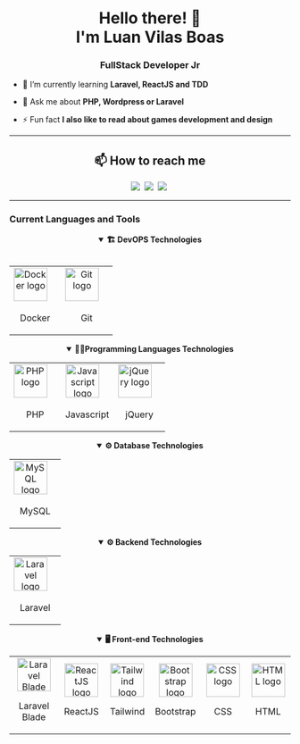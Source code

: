 <h1 align="center">Hello there! 👋 <br> I'm Luan Vilas Boas</h1> 
<h3 align="center">FullStack Developer Jr</h3>

- 🌱 I’m currently learning **Laravel, ReactJS and TDD**

- 💬 Ask me about **PHP, Wordpress or Laravel**

- ⚡ Fun fact **I also like to read about games development and design**
<hr/>
<h2 align="center">📫 How to reach me</h2>

<div align = "center">
    <a href="https://api.whatsapp.com/send/?phone=5521982361213" target="_blank"><img src="https://img.shields.io/badge/-whatsapp-green?style=for-the-badge&logo=WhatsApp&logoColor=white"></a>&nbsp;
    <a href="https://www.linkedin.com/in/luanvilasboas-desenvolvedor/" target="_blank"><img src="https://img.shields.io/badge/-LinkedIn-%230077B5?style=for-the-badge&logo=linkedin&logoColor=white"></a>&nbsp;
    <a href="mailto:luanvilas0@gmail.com"><img src="https://img.shields.io/badge/-Gmail-red?style=for-the-badge&logo=Gmail&logoColor=white"></a>&nbsp;
</div>
<hr/>
<h3>Current Languages and Tools</h3>

<details align="center" open>
    <summary align="center"><b>🏗️ DevOPS Technologies</b></summary>
    <br>
    <table align="center">
        <tbody td align="center">
          <tr>
            <td align="center">
                <img
                  src="https://cdn.jsdelivr.net/gh/devicons/devicon/icons/docker/docker-original.svg"
                  height="60"
                  alt="Docker logo"
                />
                <img width="12" /><br><p>Docker</p>
            </td>
            <td align="center">
                <img
                  src="https://cdn.jsdelivr.net/gh/devicons/devicon/icons/git/git-original.svg"
                  height="60"
                  alt="Git logo"
                />
                <img width="12" /><br><p>Git</p>
            </td>
          </tr>
        </tbody>
    </table>
</details>

<details align="center" open>
    <summary align="center"><b>👨‍💻Programming Languages Technologies</b></summary>
    <table align="center">
        <tbody td align="center">
          <tr>
            <td align="center">
                <img
                  src="https://cdn.jsdelivr.net/gh/devicons/devicon/icons/php/php-original.svg"
                  height="60"
                  alt="PHP logo"
                />
                <img width="12" /><br><p>PHP</p>
            </td>
            <td align="center">
                <img
                  src="https://cdn.jsdelivr.net/gh/devicons/devicon/icons/javascript/javascript-original.svg"
                  height="60"
                  alt="Javascript logo"
                />
                <img width="12" /><br><p>Javascript</p>
            </td>
            <td align="center">
                <img
                  src="https://cdn.jsdelivr.net/gh/devicons/devicon/icons/jquery/jquery-original.svg"
                  height="60"
                  alt="jQuery logo"
                />
                <img width="12" /><br><p>jQuery</p>
            </td>
          </tr>
        </tbody>
    </table>
</details>

<details align="center" open>
    <summary align="center"><b>⚙️ Database Technologies</b></summary>
    <table align="center">
        <tbody td align="center">
          <tr>
            <td align="center">
                <img
                    src="https://cdn.jsdelivr.net/gh/devicons/devicon/icons/mysql/mysql-original.svg"
                    height="60"
                    alt="MySQL logo"
                />
                <img width="12" /><br><p>MySQL</p> 
            </td>
          </tr>
        </tbody>
    </table>
</details>

<details align="center" open>
    <summary align="center"><b>⚙️ Backend Technologies</b></summary>
    <table align="center">
        <tbody td align="center">
          <tr>
            <td align="center">
                <img
                    src="https://cdn.jsdelivr.net/gh/devicons/devicon/icons/laravel/laravel-original.svg"
                    height="60"
                    alt="Laravel logo"
                />
                <img width="12" /><br><p>Laravel</p>
            </td>
          </tr>
        </tbody>
    </table>
</details>

<details align="center" open>
    <summary align="center"><b>🖥️ Front-end Technologies</b></summary>
    <table align="center">
        <tbody td align="center">
          <tr>
            <td align="center">
                <img
                    src="https://cdn.jsdelivr.net/gh/devicons/devicon/icons/laravel/laravel-original.svg"
                    height="60"
                    alt="Laravel Blade logo"
                />
                <img width="12" /><br><p>Laravel Blade</p>
            </td>
            <td align="center">
                <img
                    src="https://cdn.jsdelivr.net/gh/devicons/devicon/icons/react/react-original.svg"
                    height="60"
                    alt="ReactJS logo"
                />
                <img width="12" /> <br><p>ReactJS</p>
            </td>
            <td align="center">
                <img
                    src="https://cdn.jsdelivr.net/gh/devicons/devicon/icons/tailwindcss/tailwindcss-original.svg"
                    height="60"
                    alt="Tailwind logo"
                />
                <img width="12" /><br><p>Tailwind</p>
            </td>
            <td align="center">
                <img
                    src="https://cdn.jsdelivr.net/gh/devicons/devicon/icons/bootstrap/bootstrap-original.svg"
                    height="60"
                    alt="Bootstrap logo"
                />
                <img width="12" /><br><p>Bootstrap</p> 
            </td>
            <td align="center">
                <img
                  src="https://cdn.jsdelivr.net/gh/devicons/devicon/icons/css3/css3-original.svg"
                  height="60"
                  alt="CSS logo"
                />
                <img width="12" /><br><p>CSS</p>
            </td>
            <td align="center">
                <img
                  src="https://cdn.jsdelivr.net/gh/devicons/devicon/icons/html5/html5-original.svg"
                  height="60"
                  alt="HTML logo"
                />
                <img width="12" /><br><p>HTML</p>
            </td>
          </tr>
        </tbody>
    </table>
</details>
